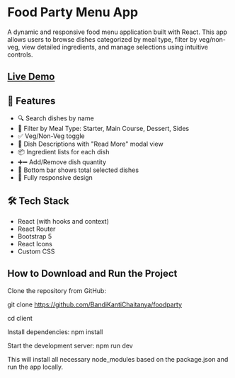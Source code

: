 # Food Party Menu App

A dynamic and responsive food menu application built with React. This app allows users to browse dishes categorized by meal type, filter by veg/non-veg, view detailed ingredients, and manage selections using intuitive controls.


## [**Live Demo**](https://foodparty.vercel.app/)



## 🚀 Features

- 🔍 Search dishes by name
- 🍴 Filter by Meal Type: Starter, Main Course, Dessert, Sides
- ✅ Veg/Non-Veg toggle
- 🧾 Dish Descriptions with "Read More" modal view
- 📦 Ingredient lists for each dish
- ➕➖ Add/Remove dish quantity
- 🛒 Bottom bar shows total selected dishes
- 📱 Fully responsive design



## 🛠️ Tech Stack

- React (with hooks and context)
- React Router
- Bootstrap 5
- React Icons
- Custom CSS

## How to Download and Run the Project
Clone the repository from GitHub:

git clone https://github.com/BandiKantiChaitanya/foodparty

cd client


Install dependencies:
npm install


Start the development server:
npm run dev

This will install all necessary node_modules based on the package.json and run the app locally.

